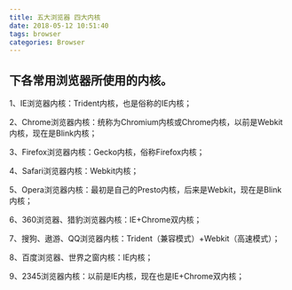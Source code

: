 ```yaml
---
title: 五大浏览器 四大内核
date: 2018-05-12 10:51:40
tags: browser
categories: Browser
---
```

## 下各常用浏览器所使用的内核。 

1、IE浏览器内核：Trident内核，也是俗称的IE内核；

2、Chrome浏览器内核：统称为Chromium内核或Chrome内核，以前是Webkit内核，现在是Blink内核； 

3、Firefox浏览器内核：Gecko内核，俗称Firefox内核； 

4、Safari浏览器内核：Webkit内核； 

5、Opera浏览器内核：最初是自己的Presto内核，后来是Webkit，现在是Blink内核； 

6、360浏览器、猎豹浏览器内核：IE+Chrome双内核；

7、搜狗、遨游、QQ浏览器内核：Trident（兼容模式）+Webkit（高速模式）； 

8、百度浏览器、世界之窗内核：IE内核； 

9、2345浏览器内核：以前是IE内核，现在也是IE+Chrome双内核；